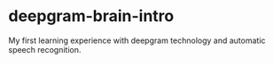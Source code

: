 # deepgram-brain-intro

My first learning experience with deepgram technology and automatic speech recognition.
